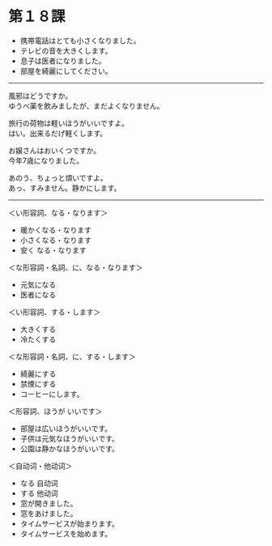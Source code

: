 # 第１８課

* 携帯電話はとても小さくなりました。
* テレビの音を大きくします。
* 息子は医者になりました。
* 部屋を綺麗にしてください。
***
風邪はどうですか。<br/>
ゆうべ薬を飲みましたが、まだよくなりません。

旅行の荷物は軽いほうがいいですよ。<br/>
はい。出来るだげ軽くします。

お嬢さんはおいくつですか。<br/>
今年7歳になりました。

あのう、ちょっと煩いですよ。<br/>
あっ、すみません。静かにします。
***
＜い形容詞、なる・なります＞
* 暖かくなる・なります
* 小さくなる・なります
* 安く  なる・なります

＜な形容詞・名詞、に、なる・なります＞
* 元気になる
* 医者になる

＜い形容詞、する・します＞
* 大きくする
* 冷たくする

＜な形容詞・名詞、に、する・します＞
* 綺麗にする
* 禁煙にする
* コーヒーにします。

＜形容詞、ほうが いいです＞
* 部屋は広いほうがいいです。
* 子供は元気なほうがいいです。
* 公園は静かなほうがいいです。

＜自动词・他动词＞
* なる 自动词
* する 他动词
* 窓が開きました。
* 窓をあけました。
* タイムサービスが始まります。
* タイムサービスを始めます。
